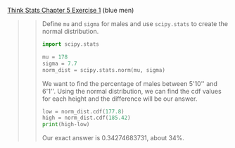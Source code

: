 [Think Stats Chapter 5 Exercise 1](http://greenteapress.com/thinkstats2/html/thinkstats2006.html#toc50) (blue men)

>> Define `mu` and `sigma` for males and use `scipy.stats` to create the normal distribution.
>> ```python
>> import scipy.stats
>>
>> mu = 178
>> sigma = 7.7
>> norm_dist = scipy.stats.norm(mu, sigma)
>> ```
>> We want to find the percentage of males between 5'10'' and 6'1''. Using the normal distribution, we can find the cdf values for each height and the difference will be our answer.
>> ```python
>> low = norm_dist.cdf(177.8)
>> high = norm_dist.cdf(185.42)
>> print(high-low)
>> ```
>> Our exact answer is 0.34274683731, about 34%.
